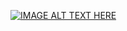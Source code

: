 [![IMAGE ALT TEXT HERE](https://img.youtube.com/vi/7tSrS5wn6bo/0.jpg)](https://youtube.com/playlist?list=PLazNJuPedW7Qq1icXD84vGsUznGVPPHk8)
